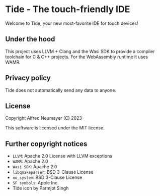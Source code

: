 # Tide - The touch-friendly IDE

Welcome to Tide, your new most-favorite IDE for touch devices!


## Under the hood

This project uses LLVM + Clang and the Wasi SDK to provide a compiler toolchain for C & C++ projects. For the WebAssembly runtime it uses WAMR.


## Privacy policy

Tide does not automatically send any data to anyone.


## License

Copyright Alfred Neumayer (C) 2023

This software is licensed under the MIT license.


## Further copyright notices

- `LLVM`: Apache 2.0 License with LLVM exceptions
- `WAMR`: Apache 2.0
- `Wasi SDK`: Apache 2.0
- `libqmakeparser`: BSD 3-Clause License
- `no_system`: BSD 3-Clause License
- `SF symbols`: Apple Inc.
- Tide icon by Parmjot Singh
